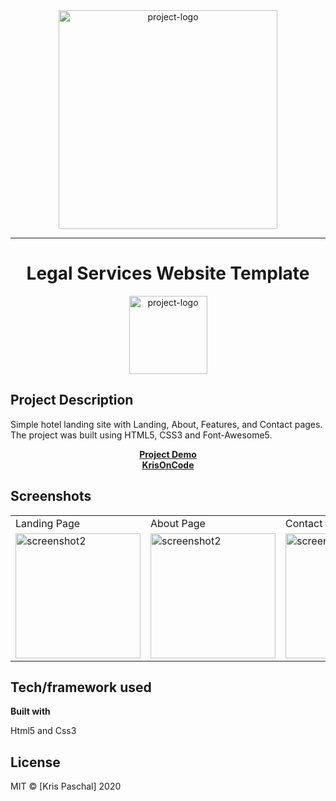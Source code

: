 <div align="center">
	<img src="https://krisoncode.s3.amazonaws.com/brand-assets/logobanner.png" height="350" alt="project-logo">
</div>

<hr>

<div align="center">
	<h1> Legal Services Website Template</h1>
	<img src="https://krisoncode.s3.amazonaws.com/project-assets/hotel/hotel-logo.png" height="125" alt="project-logo">	
</div>

## Project Description
Simple hotel landing site with Landing, About, Features, and Contact pages. The project was built using HTML5, CSS3 and Font-Awesome5.

<p align="center">
	<strong>
        <a href="https://blissful-lamarr-fda38b.netlify.app/">Project Demo</a>
		<br>
	<a href="https://krisoncode.com/">KrisOnCode</a>
	</strong>
</p>


## Screenshots

<table>
  <tr>
    <td>Landing Page</td>
    <td>About Page</td>
     <td>Contact Page</td>
  </tr>
  <tr>
     <td valign="top"><img src="https://krisoncode.s3.amazonaws.com/project-assets/hotel/hotel-screenshot-lead.png" height="200" alt="screenshot2"></td>
     <td valign="top"><img src="https://krisoncode.s3.amazonaws.com/project-assets/hotel/hotel-screenshot-2.png" height="200" alt="screenshot2"></td>
     <td valign="top"><img src="https://krisoncode.s3.amazonaws.com/project-assets/hotel/hotel-screenshot-3.png" height="200" alt="screenshot3"></td>
  </tr>
 </table>
	
## Tech/framework used

<b>Built with</b>
<p>Html5 and Css3</p>



## License

MIT © [Kris Paschal] 2020

